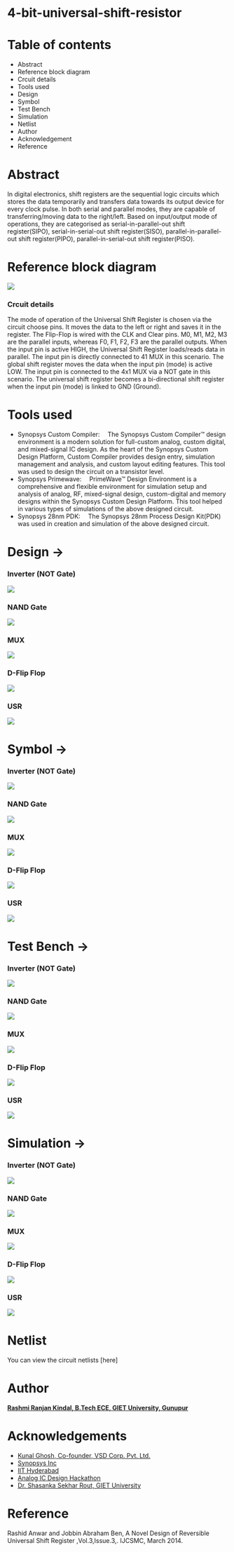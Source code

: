 # 4-bit-universal-shift-resistor
# Table of contents
<ul>
    <li>Abstract</li>
    <li>Reference block diagram</li>
    <li>Crcuit details </li>
    <li>Tools used</li>
    <li>Design</li>
    <li>Symbol</li>
    <li>Test Bench</li>
    <li>Simulation</li>
    <li>Netlist</li>
    <li>Author</li>
    <li>Acknowledgement</li>
    <li>Reference</li>   
</ul>
    
# Abstract
<p>In digital electronics, shift registers are the sequential logic circuits which stores the data temporarily and transfers
data towards its output device for every clock pulse. In both serial
and parallel modes, they are capable of transferring/moving
data to the right/left. Based on input/output mode of operations,
they are categorised as serial-in-parallel-out shift register(SIPO),
serial-in-serial-out shift register(SISO), parallel-in-parallel-out
shift register(PIPO), parallel-in-serial-out shift register(PISO).</p>

# Reference block diagram
<img src="https://github.com/My1id/4-bit-universal-shift-resistor/blob/main/Design/Screenshot%20(32).png"  /> 

### Crcuit details 
<p>
    The mode of operation of the Universal Shift Register is
    chosen via the circuit choose pins. It moves the data to the
    left or right and saves it in the register. The Flip-Flop is wired
    with the CLK and Clear pins. M0, M1, M2, M3 are the parallel
    inputs, whereas F0, F1, F2, F3 are the parallel outputs. When
    the input pin is active HIGH, the Universal Shift Register
    loads/reads data in parallel. The input pin is directly connected
    to 41 MUX in this scenario. The global shift register moves
    the data when the input pin (mode) is active LOW. The input
    pin is connected to the 4x1 MUX via a NOT gate in this
    scenario. The universal shift register becomes a bi-directional
    shift register when the input pin (mode) is linked to GND
    (Ground).
</p>

# Tools used 

- Synopsys Custom Compiler:  The Synopsys Custom Compiler™ design environment is a modern solution for full-custom analog, custom digital, and mixed-signal IC design. As the heart of the Synopsys Custom Design Platform, Custom Compiler provides design entry, simulation management and analysis, and custom layout editing features. This tool was used to design the circuit on a transistor level.
- Synopsys Primewave:  PrimeWave™ Design Environment is a comprehensive and flexible environment for simulation setup and analysis of analog, RF, mixed-signal design, custom-digital and memory designs within the Synopsys Custom Design Platform. This tool helped in various types of simulations of the above designed circuit.
- Synopsys 28nm PDK:  The Synopsys 28nm Process Design Kit(PDK) was used in creation and simulation of the above designed circuit.

# Design &rarr;

### Inverter (NOT Gate)

<img src="https://github.com/My1id/4-bit-universal-shift-resistor/blob/main/Design/NOT_Design.png" />

### NAND Gate

<img src="https://github.com/My1id/4-bit-universal-shift-resistor/blob/main/Design/NAND_Design.png" />

### MUX

<img src="https://github.com/My1id/4-bit-universal-shift-resistor/blob/main/Design/MUX_Design.png" />

### D-Flip Flop

<img src="https://github.com/My1id/4-bit-universal-shift-resistor/blob/main/Design/D_Flip_Flop_Design.png" />

### USR

<img src="https://github.com/My1id/4-bit-universal-shift-resistor/blob/main/Design/USR_Design.png" />

# Symbol &rarr;

### Inverter (NOT Gate)

<img src="https://github.com/My1id/4-bit-universal-shift-resistor/blob/main/Design/NOT_Symbol.png" />

### NAND Gate

<img src="https://github.com/My1id/4-bit-universal-shift-resistor/blob/main/Design/NAND_Symbol.png" />

### MUX

<img src="https://github.com/My1id/4-bit-universal-shift-resistor/blob/main/Design/MUX_Symbol.png" />

### D-Flip Flop

<img src="https://github.com/My1id/4-bit-universal-shift-resistor/blob/main/Design/D_Flip_Flop_Symbol.png" />

### USR

<img src="https://github.com/My1id/4-bit-universal-shift-resistor/blob/main/Design/USR_Symbol.png" />

# Test Bench &rarr;

### Inverter (NOT Gate)

<img src="https://github.com/My1id/4-bit-universal-shift-resistor/blob/main/Design/NOT_TB.png" />

### NAND Gate

<img src="https://github.com/My1id/4-bit-universal-shift-resistor/blob/main/Design/NAND_TB.png" />

### MUX

<img src="https://github.com/My1id/4-bit-universal-shift-resistor/blob/main/Design/MUX_Design_TB.png" />

### D-Flip Flop

<img src="https://github.com/My1id/4-bit-universal-shift-resistor/blob/main/Design/D_Flip_Flip_TB.png" />

### USR

<img src="https://github.com/My1id/4-bit-universal-shift-resistor/blob/main/Design/USR_Design_TB.png" />

# Simulation &rarr;

### Inverter (NOT Gate)

<img src="https://github.com/My1id/4-bit-universal-shift-resistor/blob/main/Design/NOT_Waveform.png" />

### NAND Gate

<img src="https://github.com/My1id/4-bit-universal-shift-resistor/blob/main/Design/NAND_Waveform.png" />

### MUX

<img src="https://github.com/My1id/4-bit-universal-shift-resistor/blob/main/Design/MUX_Waveform.png" />

### D-Flip Flop

<img src="https://github.com/My1id/4-bit-universal-shift-resistor/blob/main/Design/D_Flip_Flop_Waveform.png" />

### USR

<img src="https://github.com/My1id/4-bit-universal-shift-resistor/blob/main/Design/USR_Waveform.png" />

# Netlist
You can view the circuit netlists [here]

# Author
<b> <a  target="_blank" href="https://www.linkedin.com/in/rashmi-ranjan-kindal-436744210/" > Rashmi Ranjan Kindal, B.Tech ECE, GIET University, Gunupur</a> </b>

# Acknowledgements

- [Kunal Ghosh, Co-founder, VSD Corp. Pvt. Ltd.](https://www.linkedin.com/in/kunal-ghosh-vlsisystemdesign-com-28084836/)
- [Synopsys Inc](https://www.synopsys.com/)
- [IIT Hyderabad](https://iith.ac.in/)
- [Analog IC Design Hackathon](https://www.iith.ac.in/events/2022/02/15/Cloud-Based-Analog-IC-Design-Hackathon/)
- [Dr. Shasanka Sekhar Rout, GIET University](https://www.linkedin.com/in/dr-shasanka-sekhar-rout-3a572b111/)

# Reference
Rashid Anwar and Jobbin Abraham Ben, A Novel Design of Reversible
Universal Shift Register ,Vol.3,Issue.3,. IJCSMC, March 2014.

